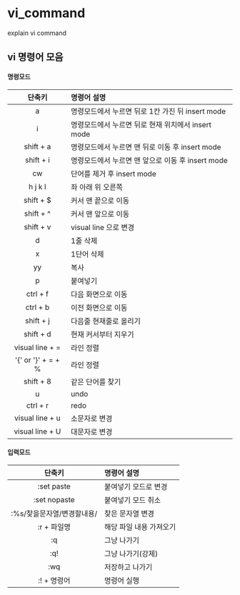 # vi_command
explain vi command

## vi 명령어 모음


#### 명령모드
|단축키|명령어 설명|
|:--:|:--|
|a|명령모드에서 누르면 뒤로 1칸 가진 뒤 insert mode|
|i|명령모드에서 누르면 뒤로 현재 위치에서 insert mode|
|shift + a|명령모드에서 누르면 맨 뒤로 이동 후 insert mode|
|shift + i|명령모드에서 누르면 맨 앞으로 이동 후 insert mode|
|cw|단어를 제거 후 insert mode|
|h j k l|좌 아래 위 오른쪽|
|shift + $|커서 맨 끝으로 이동|
|shift + ^|커서 맨 앞으로 이동|
|shift + v|visual line 으로 변경|
|d|1줄 삭제|
|x|1단어 삭제|
|yy|복사|
|p|붙여넣기|
|ctrl + f|다음 화면으로 이동|
|ctrl + b|이전 화면으로 이동|
|shift + j|다음줄 현재줄로 올리기|
|shift + d|현재 커서부터 지우기|
|visual line + =|라인 정렬|
|'{' or '}' + = + %|라인 정렬|
|shift + 8|같은 단어를 찾기|
|u|undo|
|ctrl + r|redo|
|visual line + u|소문자로 변경|
|visual line + U|대문자로 변경|

#### 입력모드
|단축키|명령어 설명|
|:--:|:--|
|:set paste|붙여넣기 모드로 변경|
|:set nopaste|붙여넣기 모드 취소|
|:%s/찾을문자열/변경할내용/|찾은 문자열 변경|
|:r + 파일명|해당 파일 내용 가져오기|
|:q|그냥 나가기|
|:q!|그냥 나가기(강제)|
|:wq|저장하고 나가기|
|:! + 명령어|명령어 실행|

